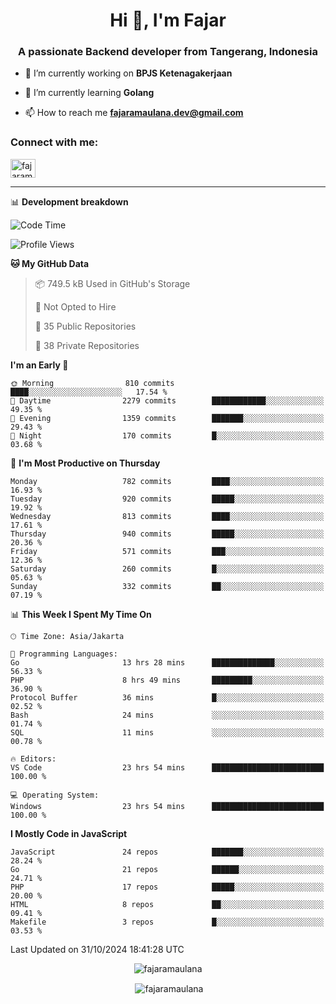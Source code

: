 <h1 align="center">Hi 👋, I'm Fajar</h1>
<h3 align="center">A passionate Backend developer from Tangerang, Indonesia</h3>

<!-- <p align="left"> <img src="https://komarev.com/ghpvc/?username=fajaramaulana&label=Profile%20views&color=0e75b6&style=flat" alt="fajaramaulana" /> </p> -->

- 🔭 I’m currently working on **BPJS Ketenagakerjaan**

- 🌱 I’m currently learning **Golang**

- 📫 How to reach me **fajaramaulana.dev@gmail.com**

<h3 align="left">Connect with me:</h3>
<p align="left">
<a href="https://linkedin.com/in/fajar-agus-maulana-73533a180/" target="blank"><img align="center" src="https://raw.githubusercontent.com/rahuldkjain/github-profile-readme-generator/master/src/images/icons/Social/linked-in-alt.svg" alt="fajaramaulana" height="30" width="40" /></a>
</p>

-------

📊 **Development breakdown**
<!--START_SECTION:waka-->
![Code Time](http://img.shields.io/badge/Code%20Time-2%2C404%20hrs-blue)

![Profile Views](http://img.shields.io/badge/Profile%20Views-0-blue)

**🐱 My GitHub Data** 

> 📦 749.5 kB Used in GitHub's Storage 
 > 
> 🚫 Not Opted to Hire
 > 
> 📜 35 Public Repositories 
 > 
> 🔑 38 Private Repositories 
 > 
**I'm an Early 🐤** 

```text
🌞 Morning                810 commits         ████░░░░░░░░░░░░░░░░░░░░░   17.54 % 
🌆 Daytime                2279 commits        ████████████░░░░░░░░░░░░░   49.35 % 
🌃 Evening                1359 commits        ███████░░░░░░░░░░░░░░░░░░   29.43 % 
🌙 Night                  170 commits         █░░░░░░░░░░░░░░░░░░░░░░░░   03.68 % 
```
📅 **I'm Most Productive on Thursday** 

```text
Monday                   782 commits         ████░░░░░░░░░░░░░░░░░░░░░   16.93 % 
Tuesday                  920 commits         █████░░░░░░░░░░░░░░░░░░░░   19.92 % 
Wednesday                813 commits         ████░░░░░░░░░░░░░░░░░░░░░   17.61 % 
Thursday                 940 commits         █████░░░░░░░░░░░░░░░░░░░░   20.36 % 
Friday                   571 commits         ███░░░░░░░░░░░░░░░░░░░░░░   12.36 % 
Saturday                 260 commits         █░░░░░░░░░░░░░░░░░░░░░░░░   05.63 % 
Sunday                   332 commits         ██░░░░░░░░░░░░░░░░░░░░░░░   07.19 % 
```


📊 **This Week I Spent My Time On** 

```text
🕑︎ Time Zone: Asia/Jakarta

💬 Programming Languages: 
Go                       13 hrs 28 mins      ██████████████░░░░░░░░░░░   56.33 % 
PHP                      8 hrs 49 mins       █████████░░░░░░░░░░░░░░░░   36.90 % 
Protocol Buffer          36 mins             █░░░░░░░░░░░░░░░░░░░░░░░░   02.52 % 
Bash                     24 mins             ░░░░░░░░░░░░░░░░░░░░░░░░░   01.74 % 
SQL                      11 mins             ░░░░░░░░░░░░░░░░░░░░░░░░░   00.78 % 

🔥 Editors: 
VS Code                  23 hrs 54 mins      █████████████████████████   100.00 % 

💻 Operating System: 
Windows                  23 hrs 54 mins      █████████████████████████   100.00 % 
```

**I Mostly Code in JavaScript** 

```text
JavaScript               24 repos            ███████░░░░░░░░░░░░░░░░░░   28.24 % 
Go                       21 repos            ██████░░░░░░░░░░░░░░░░░░░   24.71 % 
PHP                      17 repos            █████░░░░░░░░░░░░░░░░░░░░   20.00 % 
HTML                     8 repos             ██░░░░░░░░░░░░░░░░░░░░░░░   09.41 % 
Makefile                 3 repos             █░░░░░░░░░░░░░░░░░░░░░░░░   03.53 % 
```




 Last Updated on 31/10/2024 18:41:28 UTC
<!--END_SECTION:waka-->
<p align="center"><img align="center" src="https://github-readme-stats.vercel.app/api/top-langs?username=fajaramaulana&show_icons=true&locale=en&layout=compact" alt="fajaramaulana" /></p>

<p align="center">&nbsp;<img align="center" src="https://github-readme-stats.vercel.app/api?username=fajaramaulana&show_icons=true&locale=en" alt="fajaramaulana" /></p>
